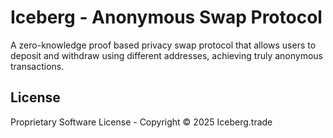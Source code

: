 # Iceberg - Anonymous Swap Protocol

A zero-knowledge proof based privacy swap protocol that allows users to deposit and withdraw using different addresses, achieving truly anonymous transactions.

## License

Proprietary Software License - Copyright © 2025 Iceberg.trade